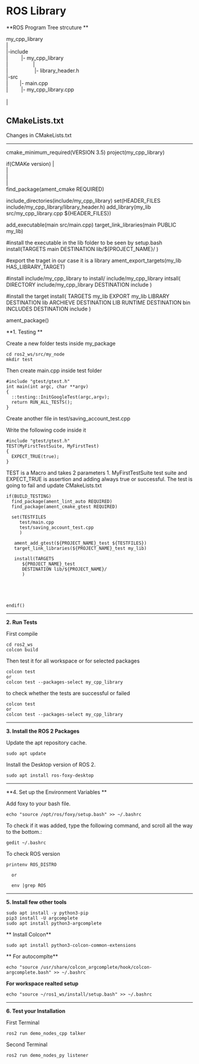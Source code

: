 # ROS Library

**ROS Program Tree strcuture **<br />

my_cpp_library<br />
  |<br />
  |-include<br />
  |&emsp; &emsp;   |- my_cpp_library<br />
  |&emsp; &emsp;    &emsp;&emsp;   |  <br />
  | &emsp; &emsp;    &emsp;&emsp;  |- library_header.h<br />
  |-src<br />
  |&emsp;&emsp;    |- main.cpp<br />
  |&emsp; &emsp;   |- my_cpp_library.cpp  <br />   
  |<br />
  

**CMakeLists.txt**
-----------------------------------------------------------------------------------------------------

Changes in CMakeLists.txt

-----------------------------------------------------------------------------------------------------
cmake_minimum_required(VERSION 3.5)
project(my_cpp_library)

if(CMAKe version)
   |<br/>
   |<br/>
   |<br/>
   |<br/>
find_package(ament_cmake REQUIRED)


include_directories(include/my_cpp_library)
set(HEADER_FILES include/my_cpp_library/library_header.h)
add_library(my_lib src/my_cpp_library.cpp ${HEADER_FILES})

add_executable(main src/main.cpp)
target_link_libraries(main PUBLIC my_lib)

#install the executable in the lib folder to be seen by setup.bash 
install(TARGETS
   main
   DESTINATION lib/${PROJECT_NAME}/
)

#export the traget in our case it is a library
ament_export_targets(my_lib HAS_LIBRARY_TARGET)

#install  include/my_cpp_library to install/ include/my_cpp_library
intsall(
   DIRECTORY include/my_cpp_library
   DESTINATION include
)


#install the target
install(
   TARGETS my_lib
   EXPORT my_lib
   LIBRARY DESTINATION lib
   ARCHIEVE DESTINATION LIB
   RUNTIME DESTINATION bin
   INCLUDES DESTINATION include
)

ament_package()





**1. Testing **

Create a new folder tests inside my_package
```
cd ros2_ws/src/my_node
mkdir test

```
Then create main.cpp inside test folder
```
#include "gtest/gtest.h"
int main(int argc, char **argv)
{
  ::testing::InitGoogleTest(argc,argv);
  return RUN_ALL_TESTS();
}
```

Create another file in test/saving_account_test.cpp

Write the following code inside it
```
#include "gtest/gtest.h"
TEST(MyFirstTestSuite, MyFirstTest)
{
  EXPECT_TRUE(true);
}

```
  TEST is a Macro and takes 2 parameters   1. MyFirstTestSuite test suite and
  EXPECT_TRUE   is assertion and adding always true or successful. The test is going to fail
  and update CMakeLists.txt

```
if(BUILD_TESTING)
  find_package(ament_lint_auto REQUIRED)
  find_package(ament_cmake_gtest REQUIRED)
  
  set(TESTFILES
     test/main.cpp
     test/saving_account_test.cpp
     )
     
   ament_add_gtest(${PROJECT_NAME}_test ${TESTFILES})
   target_link_libraries(${PROJECT_NAME}_test my_lib)
   
   install(TARGETS
      ${PROJECT_NAME}_test
      DESTINATION lib/${PROJECT_NAME}/
      )
      
      
     
     

endif()
```
-----------------------------------------------------------------------------------------------------

**2. Run Tests**

First compile 

```
cd ros2_ws
colcon build
```

Then test it for all workspace or for selected packages

```
colcon test
or
colcon test --packages-select my_cpp_library
```

to check whether the tests are successful or failed 
```
colcon test
or
colcon test --packages-select my_cpp_library
```

-----------------------------------------------------------------------------------------------------
**3. Install the ROS 2 Packages**

Update the apt repository cache.

```
sudo apt update
```

Install the Desktop version of ROS 2.
```
sudo apt install ros-foxy-desktop
```
-----------------------------------------------------------------------------------------------------
**4. Set up the Environment Variables **

Add foxy to your bash file.

```
echo "source /opt/ros/foxy/setup.bash" >> ~/.bashrc
```

To check if it was added, type the following command, and scroll all the way to the bottom.:
```
gedit ~/.bashrc
```

To check ROS version 
```
printenv ROS_DISTRO 

  or
  
  env |grep ROS
```
-----------------------------------------------------------------------------------------------------
**5. Install few other tools**
```
sudo apt install -y python3-pip
pip3 install -U argcomplete
sudo apt install python3-argcomplete

```
** Install Colcon**
```
sudo apt install python3-colcon-common-extensions
```

** For autocomplte**
```
echo "source /usr/share/colcon_argcomplete/hook/colcon-argcomplete.bash" >> ~/.bashrc
```

**For workspace realted setup**

```
echo "source ~/ros1_ws/install/setup.bash" >> ~/.bashrc
```
-----------------------------------------------------------------------------------------------------

**6. Test your Installation**

First Terminal 

```
ros2 run demo_nodes_cpp talker
```

Second Terminal 

```
ros2 run demo_nodes_py listener
```





